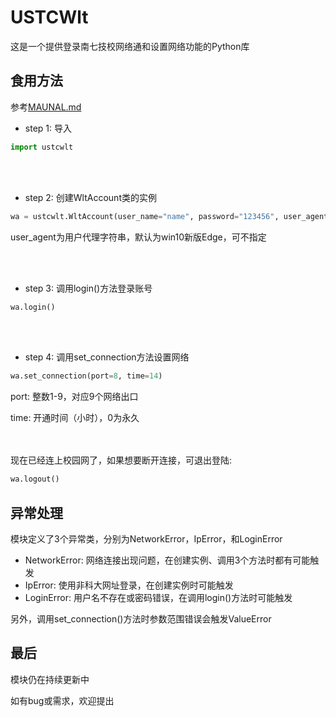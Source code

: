 # USTCWlt
这是一个提供登录南七技校网络通和设置网络功能的Python库

## 食用方法
参考[MAUNAL.md](https://github.com/littzhch/USTCWlt/develop/MAUNAL.md)
- step 1: 导入
```Python
import ustcwlt
```

<br/></br>
- step 2: 创建WltAccount类的实例
```Python
wa = ustcwlt.WltAccount(user_name="name", password="123456", user_agent="...")
```
user_agent为用户代理字符串，默认为win10新版Edge，可不指定

<br/></br>
- step 3: 调用login()方法登录账号
```Python
wa.login()
```

<br/></br>
- step 4: 调用set_connection方法设置网络
```Python
wa.set_connection(port=8, time=14)
```
port: 整数1-9，对应9个网络出口
 
time: 开通时间（小时），0为永久
  
<br/></br>
现在已经连上校园网了，如果想要断开连接，可退出登陆:
```Python
wa.logout()
```

## 异常处理
模块定义了3个异常类，分别为NetworkError，IpError，和LoginError
- NetworkError:
网络连接出现问题，在创建实例、调用3个方法时都有可能触发
- IpError:
使用非科大网址登录，在创建实例时可能触发
- LoginError:
用户名不存在或密码错误，在调用login()方法时可能触发
 
另外，调用set_connection()方法时参数范围错误会触发ValueError

## 最后
模块仍在持续更新中
 
如有bug或需求，欢迎提出
